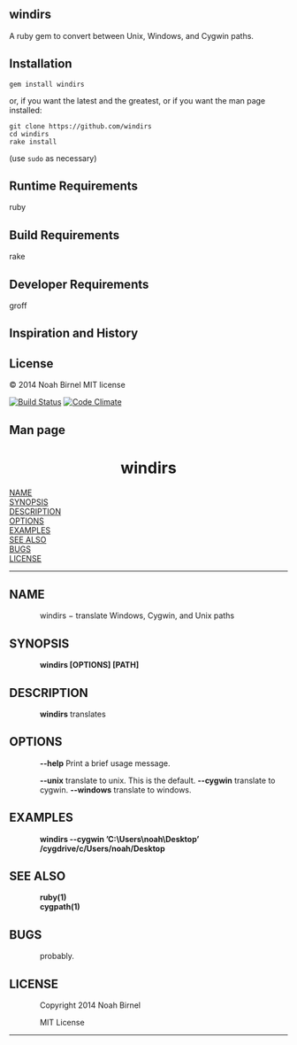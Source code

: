 windirs
---------
A ruby gem to convert between Unix, Windows, and Cygwin paths.

Installation
---------
`gem install windirs`

or, if you want the latest and the greatest, 
or if you want the man page installed:

    git clone https://github.com/windirs
    cd windirs
    rake install

(use `sudo` as necessary)

Runtime Requirements
---------
ruby 

Build Requirements
---------
rake

Developer Requirements
---------
groff

Inspiration and History
---------


License
---------
© 2014 Noah Birnel
MIT license

[![Build Status](https://travis-ci.org/nbirnel/windirs.png?branch=master)](https://travis-ci.org/nbirnel/windirs)
[![Code Climate](https://codeclimate.com/github/nbirnel/windirs.png)](https://codeclimate.com/github/nbirnel/windirs)

Man page
---------
<html>
<head>
<meta name="generator" content="groff -Thtml, see www.gnu.org">
<meta http-equiv="Content-Type" content="text/html; charset=US-ASCII">
<meta name="Content-Style" content="text/css">
<title>windirs</title>

</head>
<body>

<h1 align="center">windirs</h1>

<a href="#NAME">NAME</a><br>
<a href="#SYNOPSIS">SYNOPSIS</a><br>
<a href="#DESCRIPTION">DESCRIPTION</a><br>
<a href="#OPTIONS">OPTIONS</a><br>
<a href="#EXAMPLES">EXAMPLES</a><br>
<a href="#SEE ALSO">SEE ALSO</a><br>
<a href="#BUGS">BUGS</a><br>
<a href="#LICENSE">LICENSE</a><br>

<hr>


<h2>NAME
<a name="NAME"></a>
</h2>


<p style="margin-left:11%; margin-top: 1em">windirs &minus;
translate Windows, Cygwin, and Unix paths</p>

<h2>SYNOPSIS
<a name="SYNOPSIS"></a>
</h2>


<p style="margin-left:11%; margin-top: 1em"><b>windirs
[OPTIONS] [PATH]</b></p>

<h2>DESCRIPTION
<a name="DESCRIPTION"></a>
</h2>


<p style="margin-left:11%; margin-top: 1em"><b>windirs</b>
translates</p>

<h2>OPTIONS
<a name="OPTIONS"></a>
</h2>


<p style="margin-left:11%; margin-top: 1em"><b>--help</b>
Print a brief usage message.</p>

<p style="margin-left:11%; margin-top: 1em"><b>--unix</b>
translate to unix. This is the default. <b>--cygwin</b>
translate to cygwin. <b>--windows</b> translate to
windows.</p>

<h2>EXAMPLES
<a name="EXAMPLES"></a>
</h2>


<p style="margin-left:11%; margin-top: 1em"><b>windirs
--cygwin &rsquo;C:\Users\noah\Desktop&rsquo; <br>
/cygdrive/c/Users/noah/Desktop</b></p>

<h2>SEE ALSO
<a name="SEE ALSO"></a>
</h2>


<p style="margin-left:11%; margin-top: 1em"><b>ruby(1) <br>
cygpath(1)</b></p>

<h2>BUGS
<a name="BUGS"></a>
</h2>


<p style="margin-left:11%; margin-top: 1em">probably.</p>

<h2>LICENSE
<a name="LICENSE"></a>
</h2>


<p style="margin-left:11%; margin-top: 1em">Copyright 2014
Noah Birnel</p>

<p style="margin-left:11%; margin-top: 1em">MIT License</p>
<hr>
</body>
</html>
